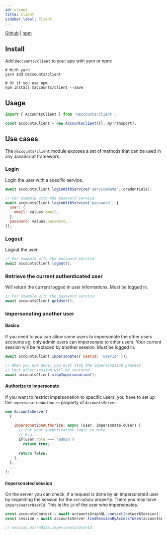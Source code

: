 ```yaml
---
id: client
title: Client
sidebar_label: Client
---
```


[Github](https://github.com/accounts-js/accounts/tree/master/packages/client) |
[npm](https://www.npmjs.com/package/@accounts/client)

## Install

Add `@accounts/client` to your app with yarn or npm:

```
# With yarn
yarn add @accounts/client

# Or if you use npm
npm install @accounts/client --save
```

## Usage

```javascript
import { AccountsClient } from '@accounts/client';

const accountsClient = new AccountsClient({}, myTransport);
```

## Use cases

The `@accounts/client` module exposes a set of methods that can be used in any JavaScript framework.

### Login

Login the user with a specific service.

```javascript
await accountsClient.loginWithService('serviceName', credentials);

// For example with the password service
await accountsClient.loginWithService('password', {
  user: {
    email: values.email,
  },
  password: values.password,
});
```

### Logout

Logout the user.

```javascript
// For example with the password service
await accountsClient.logout();
```

### Retrieve the current authenticated user

Will return the current logged in user informations.
Must be logged in.

```javascript
// For example with the password service
await accountsClient.getUser();
```

### Impersonating another user

#### Basics
If you need to you can allow some users to impersonate the other users accounts eg: only admin users can impersonate to other users.
Your current session will be replaced by another session.
Must be logged in.

```javascript
await accountsClient.impersonate({ userId: 'userId' });

// When you are done, you must stop the impersonation process
// Your other session will be restored
await accountsClient.stopImpersonation();
```

#### Authorize to impersonate
If you want to restrict impersonation to specific users, you have to set up the `impersonationAuthorze` property of `AccountsServer`. 
```javascript
new AccountsServer(
  {
    ...
    impersonationAuthorize: async (user, impersonateToUser) {
      // Put your authorization logic in here
      // E.g.:
      if(user.role === 'admin')
        return true;
        
      return false;
    },
  },
  ...
);
```

#### Impersonated session
On the server you can check, if a request is done by an impersonated user by inspecting the session for the `extraData` property.
There you may have `impersonatorUserId`. This is the `id` of the user who impersonates.
```javascript
const accountsContext = await accountsGraphQL.context(networkSession);
const session = await accountsServer.findSessionByAccessToken(accountsContext.authToken);

// session.extraData.impersonatorUserId 
```
